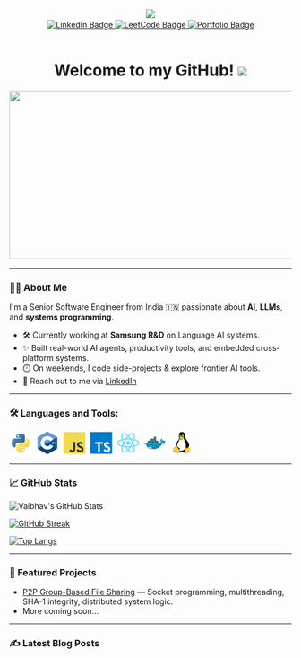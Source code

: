 <div id="header" align="center">
  <img src="https://media.giphy.com/media/qgQUggAC3Pfv687qPC/giphy.gif" width="100"/>
  <div id="badges">
    <a href="https://www.linkedin.com/in/vbhvgupta">
      <img src="https://img.shields.io/badge/LinkedIn-blue?style=for-the-badge&logo=linkedin&logoColor=white" alt="LinkedIn Badge"/>
    </a>
    <a href="https://leetcode.com/u/vbhbvgupta">
      <img src="https://img.shields.io/badge/LeetCode-orange?style=for-the-badge&logo=leetcode&logoColor=white" alt="LeetCode Badge"/>
    </a>
    <a href="https://preview--vaibhav-portfolio-hub.lovable.app/">
      <img src="https://img.shields.io/badge/Portfolio-black?style=for-the-badge&logo=githubpages&logoColor=white" alt="Portfolio Badge"/>
    </a>
  </div>
  <img src="https://komarev.com/ghpvc/?username=vbhvgupta&style=flat-square&color=blue" alt=""/>
  <h1>
    Welcome to my GitHub!
    <img src="https://media.giphy.com/media/hvRJCLFzcasrR4ia7z/giphy.gif" width="30px"/>
  </h1>
  <div align="center">
    <img src="https://media.giphy.com/media/dWesBcTLavkZuG35MI/giphy.gif" width="600" height="300"/>
  </div>
</div>

---

### :man_technologist: About Me

I'm a Senior Software Engineer from India 🇮🇳 passionate about **AI**, **LLMs**, and **systems programming**.

- 🛠️ Currently working at **Samsung R&D** on Language AI systems.
- ✨ Built real-world AI agents, productivity tools, and embedded cross-platform systems.
- ⏱️ On weekends, I code side-projects & explore frontier AI tools.
- 💌 Reach out to me via [LinkedIn](https://www.linkedin.com/in/vbhvgupta)

---

### :hammer_and_wrench: Languages and Tools:
<div>
  <img src="https://github.com/devicons/devicon/blob/master/icons/python/python-original.svg" title="Python" alt="Python" width="40" height="40"/>&nbsp;
  <img src="https://github.com/devicons/devicon/blob/master/icons/cplusplus/cplusplus-original.svg" title="C++" alt="C++" width="40" height="40"/>&nbsp;
  <img src="https://github.com/devicons/devicon/blob/master/icons/javascript/javascript-original.svg" title="JavaScript" alt="JavaScript" width="40" height="40"/>&nbsp;
  <img src="https://github.com/devicons/devicon/blob/master/icons/typescript/typescript-original.svg" title="TypeScript" alt="TypeScript" width="40" height="40"/>&nbsp;
  <img src="https://github.com/devicons/devicon/blob/master/icons/react/react-original.svg" title="React" alt="React" width="40" height="40"/>&nbsp;
  <img src="https://github.com/devicons/devicon/blob/master/icons/docker/docker-original.svg" title="Docker" alt="Docker" width="40" height="40"/>&nbsp;
  <img src="https://github.com/devicons/devicon/blob/master/icons/linux/linux-original.svg" title="Linux" alt="Linux" width="40" height="40"/>&nbsp;
</div>

---

### :chart_with_upwards_trend: GitHub Stats

![Vaibhav's GitHub Stats](https://github-readme-stats.vercel.app/api?username=vbhvgupta&show_icons=true&theme=tokyonight)

[![GitHub Streak](http://github-readme-streak-stats.herokuapp.com?user=vbhvgupta&theme=tokyonight&background=000000)](https://git.io/streak-stats)

[![Top Langs](https://github-readme-stats.vercel.app/api/top-langs/?username=vbhvgupta&layout=compact&theme=tokyonight)](https://github.com/anuraghazra/github-readme-stats)

---

### :notebook: Featured Projects

- [P2P Group-Based File Sharing](https://github.com/VbhvGupta/P2P-Group-Based-File-Sharing) — Socket programming, multithreading, SHA-1 integrity, distributed system logic.
- More coming soon...

---

### :writing_hand: Latest Blog Posts
<!-- BLOG-POST-LIST:START -->
<!-- BLOG-POST-LIST:END -->

